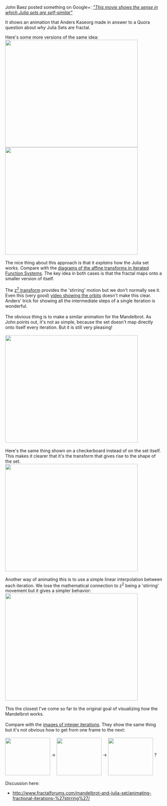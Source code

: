 John Baez posted something on Google+: <a href='http://plus.google.com/117663015413546257905/posts/WzjeMQx41LJ'><i>"This movie shows the sense in which Julia sets are self-similar"</i></a>

It shows an animation that Anders Kaseorg made in answer to a Quora question about _why_ Julia Sets are fractal.

Here's some more versions of the same idea:<br>
<a href='http://www.youtube.com/watch?feature=player_embedded&v=AjFkLy5U--I' target='_blank'><img src='http://img.youtube.com/vi/AjFkLy5U--I/0.jpg' width='425' height=344 /></a><br>
<a href='http://www.youtube.com/watch?feature=player_embedded&v=iznx-trhCmo' target='_blank'><img src='http://img.youtube.com/vi/iznx-trhCmo/0.jpg' width='425' height=344 /></a><br>
<br>
The nice thing about this approach is that it <i>explains</i> how the Julia set works. Compare with the <a href='http://en.wikipedia.org/wiki/Iterated_function_system#Examples'>diagrams of the affine transforms in Iterated Function Systems</a>. The key idea in both cases is that the fractal maps onto a smaller version of itself.<br>
<br>
The <a href='http://www.clarku.edu/~djoyce/complex/powers.html'>z<sup>2</sup> transform</a> provides the 'stirring' motion but we don't normally see it. Even this (very good) <a href='http://www.youtube.com/watch?v=P3WdnLSI2hs'>video showing the orbits</a> doesn't make this clear. Anders' trick for showing all the intermediate steps of a single iteration is wonderful.<br>
<br>
The obvious thing is to make a similar animation for the Mandelbrot. As John points out, it's not as simple, because the set doesn't map directly onto itself every iteration. But it is still very pleasing!<br>
<br>
<a href='http://www.youtube.com/watch?feature=player_embedded&v=dQ7kj2jCUJs' target='_blank'><img src='http://img.youtube.com/vi/dQ7kj2jCUJs/0.jpg' width='425' height=344 /></a><br>
<br>
Here's the same thing shown on a checkerboard instead of on the set itself. This makes it clearer that it's the transform that gives rise to the shape of the set.<br>
<a href='http://www.youtube.com/watch?feature=player_embedded&v=8op_yA6vNsw' target='_blank'><img src='http://img.youtube.com/vi/8op_yA6vNsw/0.jpg' width='425' height=344 /></a><br>
<br>
Another way of animating this is to use a simple linear interpolation between each iteration. We lose the mathematical connection to z<sup>2</sup> being a 'stirring' movement but it gives a simpler behavior:<br>
<a href='http://www.youtube.com/watch?feature=player_embedded&v=mdjrKFI9GRk' target='_blank'><img src='http://img.youtube.com/vi/mdjrKFI9GRk/0.jpg' width='425' height=344 /></a><br>
<br>
This the closest I've come so far to the original goal of visualizing <i>how</i> the Mandelbrot works.<br>
<br>
Compare with the <a href='http://picasaweb.google.com/110214848059767137292/StirringTheMandelbrot#'>images of integer iterations</a>. They show the same thing but it's not obvious how to get from one frame to the next:<br>
<br>
<a href='https://picasaweb.google.com/lh/photo/dU4QH0Wn6qqzIT8JEr0If9MTjNZETYmyPJy0liipFm0?feat=embedwebsite'><img src='https://lh6.googleusercontent.com/-HkTDuPdiEv4/UEmwkGDwy2I/AAAAAAAAGBM/cWtTY5tpc5o/s144/frame_0.png' align='middle' height='120' width='144' /></a> → <a href='https://picasaweb.google.com/lh/photo/RMG5YlHsjpdhzR7UEMlfvdMTjNZETYmyPJy0liipFm0?feat=embedwebsite'><img src='https://lh5.googleusercontent.com/-3Gz30moXE7I/UEmwlgiBd4I/AAAAAAAAGB8/SxEoqzvMQxg/s144/frame_200.png' align='middle' height='120' width='144' /></a> → <a href='https://picasaweb.google.com/lh/photo/DIIwA3on27xtBusqq2gbINMTjNZETYmyPJy0liipFm0?feat=embedwebsite'><img src='https://lh6.googleusercontent.com/-XEworlS1p-Y/UEmwoyJ5a0I/AAAAAAAAGDE/1IinMeQ1p94/s144/frame_400.png' align='middle' height='120' width='144' /></a> ?<br>
<br>
Discussion here:<br>
<ul><li><a href='http://www.fractalforums.com/mandelbrot-and-julia-set/animating-fractional-iterations-%27stirring%27/'>http://www.fractalforums.com/mandelbrot-and-julia-set/animating-fractional-iterations-%27stirring%27/</a>
